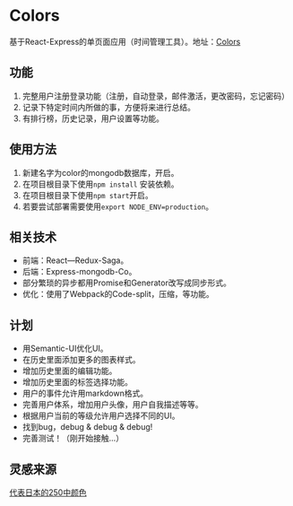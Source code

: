 # Colors

基于React-Express的单页面应用（时间管理工具）。地址：[Colors](https://colors.harryfyodor.tk)

## 功能
1. 完整用户注册登录功能（注册，自动登录，邮件激活，更改密码，忘记密码）
2. 记录下特定时间内所做的事，方便将来进行总结。
3. 有排行榜，历史记录，用户设置等功能。

## 使用方法
1. 新建名字为color的mongodb数据库，开启。
2. 在项目根目录下使用`npm install` 安装依赖。
3. 在项目根目录下使用`npm start`开启。
4. 若要尝试部署需要使用`export NODE_ENV=production`。

## 相关技术
* 前端：React—Redux-Saga。
* 后端：Express-mongodb-Co。
* 部分繁琐的异步都用Promise和Generator改写成同步形式。
* 优化：使用了Webpack的Code-split，压缩，等功能。

## 计划
* 用Semantic-UI优化UI。
* 在历史里面添加更多的图表样式。
* 增加历史里面的编辑功能。
* 增加历史里面的标签选择功能。
* 用户的事件允许用markdown格式。
* 完善用户体系，增加用户头像，用户自我描述等等。
* 根据用户当前的等级允许用户选择不同的UI。
* 找到bug，debug & debug & debug!
* 完善测试！（刚开始接触...）

## 灵感来源
[代表日本的250中颜色](http://nipponcolors.com)
